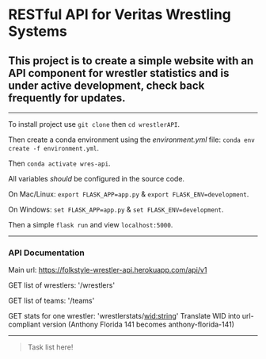 # RESTful API for Veritas Wrestling Systems
## This project is to create a simple website with an API component for wrestler statistics and is under active development, check back frequently for updates.
---
To install project use `git clone` then `cd wrestlerAPI`.

Then create a conda environment using the *environment.yml* file:
`conda env create -f environment.yml`. 

Then `conda activate wres-api`.

All variables *should* be configured in the source code.

On Mac/Linux:
`export FLASK_APP=app.py` & 
`export FLASK_ENV=development`.

On Windows:
`set FLASK_APP=app.py` & 
`set FLASK_ENV=development`.

Then a simple `flask run` and view `localhost:5000`.

---
### API Documentation
Main url: https://folkstyle-wrestler-api.herokuapp.com/api/v1

GET list of wrestlers: '/wrestlers'

GET list of teams: '/teams'

GET stats for one wrestler: 'wrestlerstats/<wid:string>'
Translate WID into url-compliant version (Anthony Florida 141 becomes anthony-florida-141)

---

> Task list here!

